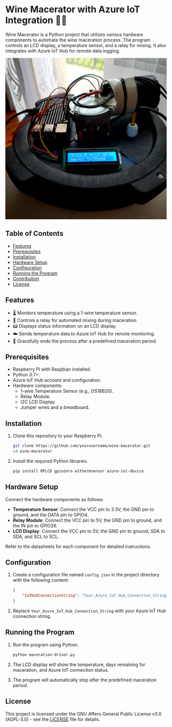 # Wine Macerator with Azure IoT Integration 🍷🤖

Wine Macerator is a Python project that utilizes various hardware components to automate the wine maceration process. The program controls an LCD display, a temperature sensor, and a relay for mixing. It also integrates with Azure IoT Hub for remote data logging.

![Wine Macerator Illustration](https://github.com/damiancyrana/wine-maceration-driver/blob/main/maceration-device.jpg?raw=true)

## Table of Contents

- [Features](#features)
- [Prerequisites](#prerequisites)
- [Installation](#installation)
- [Hardware Setup](#hardware-setup)
- [Configuration](#configuration)
- [Running the Program](#running-the-program)
- [Contribution](#contribution)
- [License](#license)

## Features

- 🌡️ Monitors temperature using a 1-wire temperature sensor.
- 🔄 Controls a relay for automated mixing during maceration.
- 📟 Displays status information on an LCD display.
- ☁️ Sends temperature data to Azure IoT Hub for remote monitoring.
- 🛑 Gracefully ends the process after a predefined maceration period.

## Prerequisites

- Raspberry Pi with Raspbian installed.
- Python 3.7+.
- Azure IoT Hub account and configuration.
- Hardware components:
    - 1-wire Temperature Sensor (e.g., DS18B20).
    - Relay Module.
    - I2C LCD Display.
    - Jumper wires and a breadboard.

## Installation

1. Clone this repository to your Raspberry Pi.

    ```sh
    git clone https://github.com/yourusername/wine-macerator.git
    cd wine-macerator
    ```

2. Install the required Python libraries.

    ```sh
    pip install RPLCD gpiozero w1thermsensor azure-iot-device
    ```

## Hardware Setup

Connect the hardware components as follows:

- **Temperature Sensor**: Connect the VCC pin to 3.3V, the GND pin to ground, and the DATA pin to GPIO4.
- **Relay Module**: Connect the VCC pin to 5V, the GND pin to ground, and the IN pin to GPIO26.
- **LCD Display**: Connect the VCC pin to 5V, the GND pin to ground, SDA to SDA, and SCL to SCL.

Refer to the datasheets for each component for detailed instructions.

## Configuration

1. Create a configuration file named `config.json` in the project directory with the following content:

    ```json
    {
        "IoTHubConnectionString": "Your_Azure_IoT_Hub_Connection_String"
    }
    ```

2. Replace `Your_Azure_IoT_Hub_Connection_String` with your Azure IoT Hub connection string.

## Running the Program

1. Run the program using Python.

    ```sh
    python maceration-driver.py
    ```

2. The LCD display will show the temperature, days remaining for maceration, and Azure IoT connection status.
3. The program will automatically stop after the predefined maceration period.


## License

This project is licensed under the GNU Affero General Public License v3.0 (AGPL-3.0) - see the [LICENSE](LICENSE) file for details.
